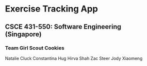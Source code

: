 # Exercise Tracking App
## CSCE 431-550: Software Engineering (Singapore)

### Team Girl Scout Cookies
Natalie Cluck
Constantina Hug
Hirva Shah
Zac Steer
Jody Xiaomeng
